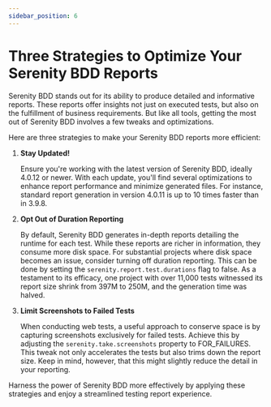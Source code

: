 ```yaml
---
sidebar_position: 6
---
```


# Three Strategies to Optimize Your Serenity BDD Reports

Serenity BDD stands out for its ability to produce detailed and informative reports. These reports offer insights not just on executed tests, but also on the fulfillment of business requirements. But like all tools, getting the most out of Serenity BDD involves a few tweaks and optimizations.

Here are three strategies to make your Serenity BDD reports more efficient:

1. **Stay Updated!**

   Ensure you're working with the latest version of Serenity BDD, ideally 4.0.12 or newer. With each update, you'll find several optimizations to enhance report performance and minimize generated files. For instance, standard report generation in version 4.0.11 is up to 10 times faster than in 3.9.8.

2. **Opt Out of Duration Reporting**

   By default, Serenity BDD generates in-depth reports detailing the runtime for each test. While these reports are richer in information, they consume more disk space. For substantial projects where disk space becomes an issue, consider turning off duration reporting. This can be done by setting the `serenity.report.test.durations` flag to false. As a testament to its efficacy, one project with over 11,000 tests witnessed its report size shrink from 397M to 250M, and the generation time was halved.

3. **Limit Screenshots to Failed Tests**

   When conducting web tests, a useful approach to conserve space is by capturing screenshots exclusively for failed tests. Achieve this by adjusting the `serenity.take.screenshots` property to FOR_FAILURES. This tweak not only accelerates the tests but also trims down the report size. Keep in mind, however, that this might slightly reduce the detail in your reporting.

Harness the power of Serenity BDD more effectively by applying these strategies and enjoy a streamlined testing report experience.
